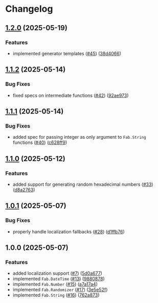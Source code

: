 # Changelog

## [1.2.0](https://github.com/Fab-Elixir/fab/compare/v1.1.2...v1.2.0) (2025-05-19)


### Features

* implemented generator templates ([#45](https://github.com/Fab-Elixir/fab/issues/45)) ([38d4066](https://github.com/Fab-Elixir/fab/commit/38d40668d466dc50f6122f8be3ee674876cdbc7e))

## [1.1.2](https://github.com/Fab-Elixir/fab/compare/v1.1.1...v1.1.2) (2025-05-14)


### Bug Fixes

* fixed specs on intermediate functions ([#42](https://github.com/Fab-Elixir/fab/issues/42)) ([92ae973](https://github.com/Fab-Elixir/fab/commit/92ae973ffa2b7f1c4e3378fd77397b3c288bb040))

## [1.1.1](https://github.com/Fab-Elixir/fab/compare/v1.1.0...v1.1.1) (2025-05-14)


### Bug Fixes

* added spec for passing integer as only argument to `Fab.String` functions ([#40](https://github.com/Fab-Elixir/fab/issues/40)) ([c628ff9](https://github.com/Fab-Elixir/fab/commit/c628ff9c6fafeb482cb4c64920abbb3072313b78))

## [1.1.0](https://github.com/Fab-Elixir/fab/compare/v1.0.1...v1.1.0) (2025-05-12)


### Features

* added support for generating random hexadecimal numbers ([#33](https://github.com/Fab-Elixir/fab/issues/33)) ([d8a2763](https://github.com/Fab-Elixir/fab/commit/d8a2763cdf40534e5051f767e9756e3c8d4eaf9f))

## [1.0.1](https://github.com/Fab-Elixir/fab/compare/v1.0.0...v1.0.1) (2025-05-07)


### Bug Fixes

* properly handle localization fallbacks ([#28](https://github.com/Fab-Elixir/fab/issues/28)) ([d1ffb76](https://github.com/Fab-Elixir/fab/commit/d1ffb76068bdc3886221c7a91b01319425b16c4c))

## 1.0.0 (2025-05-07)


### Features

* added localization support ([#7](https://github.com/Fab-Elixir/fab/issues/7)) ([5d0a677](https://github.com/Fab-Elixir/fab/commit/5d0a677d608aa37ffc99c8b994cd3a17045d1b9d))
* implemented `Fab.DateTime` ([#13](https://github.com/Fab-Elixir/fab/issues/13)) ([9880878](https://github.com/Fab-Elixir/fab/commit/98808783f527a8ec90ffe586ca5dbb339686067a))
* implemented `Fab.Number` ([#15](https://github.com/Fab-Elixir/fab/issues/15)) ([a7a17a4](https://github.com/Fab-Elixir/fab/commit/a7a17a402091e00ddb84ae2085a73e42680fc7bf))
* implemented `Fab.Randomizer` ([#17](https://github.com/Fab-Elixir/fab/issues/17)) ([3e5e52f](https://github.com/Fab-Elixir/fab/commit/3e5e52fe915098cc00fa6cb62c9d0976e99bc0e8))
* implemented `Fab.String` ([#16](https://github.com/Fab-Elixir/fab/issues/16)) ([762a873](https://github.com/Fab-Elixir/fab/commit/762a87374a799826ab8cdc8e38cc7c87c1934c94))
